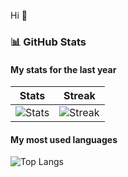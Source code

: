 Hi 👋

### 📊 GitHub Stats

#### My stats for the last year

| Stats | Streak |
|-------|--------|
| ![Stats](https://github-readme-stats.vercel.app/api?username=nbiscaro&show_icons=true&theme=transparent&border_color=30363d&text_color=c9d1d9&title_color=58a6ff) | ![Streak](https://streak-stats.demolab.com?user=nolanbiscaro&theme=transparent&hide_border=true&date_format=j%20M%5B%20Y%5D) |

#### My most used languages

![Top Langs](https://github-readme-stats.vercel.app/api/top-langs/?username=nbiscaro&layout=compact&theme=transparent&border_color=30363d&text_color=c9d1d9&title_color=58a6ff)
